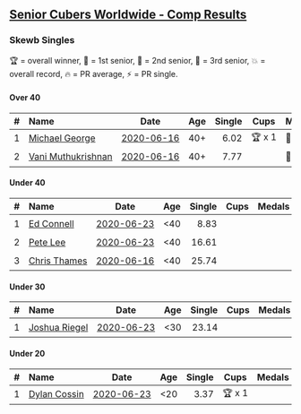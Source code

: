 <style>table {white-space: nowrap;}</style>

## [Senior Cubers Worldwide - Comp Results](/scw-comp/results/)
### Skewb Singles

🏆 = overall winner, 🥇 = 1st senior, 🥈 = 2nd senior, 🥉 = 3rd senior, 💥 = overall record, 🔥 = PR average, ⚡ = PR single.

#### Over 40

| # | Name | Date | Age | Single | Cups | Medals | Achievements | Video |
| :--: | :-- | :--: | :--: | --: | :--: | :-- | :-- | :-- |
| 1 | [Michael George](../../persons/michael_george/skewb.md) | [2020-06-16](2020-06-16.md) | 40+ | 6.02 | 🏆 x 1 | 🥇 x 2 | 💥 x 1, 🔥 x 1, ⚡ x 1 | [Link](https://www.facebook.com/events/296087658445428/permalink/296272458426948/) |
| 2 | [Vani Muthukrishnan](../../persons/vani_muthukrishnan/skewb.md) | [2020-06-16](2020-06-16.md) | 40+ | 7.77 |  | 🥈 x 1 | 🔥 x 1, ⚡ x 1 | [Link](https://www.facebook.com/events/296087658445428/permalink/297667538287440/) |

#### Under 40

| # | Name | Date | Age | Single | Cups | Medals | Achievements | Video |
| :--: | :-- | :--: | :--: | --: | :--: | :-- | :-- | :-- |
| 1 | [Ed Connell](../../persons/ed_connell/skewb.md) | [2020-06-23](2020-06-23.md) | <40 | 8.83 |  |  | 🔥 x 2, ⚡ x 2 | [Link](https://www.facebook.com/events/1618516681636159/permalink/1623313707823123/) |
| 2 | [Pete Lee](../../persons/pete_lee/skewb.md) | [2020-06-23](2020-06-23.md) | <40 | 16.61 |  |  | 🔥 x 1, ⚡ x 2 | [Link](https://www.facebook.com/events/1618516681636159/permalink/1624129321074895/) |
| 3 | [Chris Thames](../../persons/chris_thames/skewb.md) | [2020-06-16](2020-06-16.md) | <40 | 25.74 |  |  | 🔥 x 2, ⚡ x 1 | [Link](https://www.facebook.com/events/296087658445428/permalink/299433188110875/) |

#### Under 30

| # | Name | Date | Age | Single | Cups | Medals | Achievements | Video |
| :--: | :-- | :--: | :--: | --: | :--: | :-- | :-- | :-- |
| 1 | [Joshua Riegel](../../persons/joshua_riegel/skewb.md) | [2020-06-23](2020-06-23.md) | <30 | 23.14 |  |  | 🔥 x 1, ⚡ x 1 | [Link](https://www.facebook.com/events/1618516681636159/permalink/1623941544427006/) |

#### Under 20

| # | Name | Date | Age | Single | Cups | Medals | Achievements | Video |
| :--: | :-- | :--: | :--: | --: | :--: | :-- | :-- | :-- |
| 1 | [Dylan Cossin](../../persons/dylan_cossin/skewb.md) | [2020-06-23](2020-06-23.md) | <20 | 3.37 | 🏆 x 1 |  | 💥 x 1, 🔥 x 1, ⚡ x 1 | [Link](https://www.facebook.com/dylan.andrew1/videos/3097967856954645/) |


<!-- Global site tag (gtag.js) - Google Analytics -->
<script async src="https://www.googletagmanager.com/gtag/js?id=UA-86348435-3"></script>
<script>window.dataLayer = window.dataLayer || []; function gtag() {dataLayer.push(arguments);} gtag('js', new Date()); gtag('config', 'UA-86348435-3');</script>
